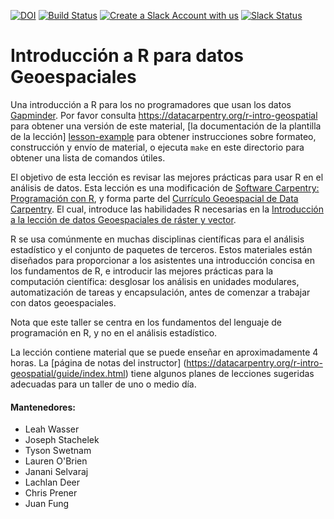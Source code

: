 [![DOI](https://zenodo.org/badge/128225991.svg)](https://zenodo.org/badge/latestdoi/128225991)
[![Build Status](https://travis-ci.org/datacarpentry/r-intro-geospatial.svg?branch=gh-pages)](https://travis-ci.org/datacarpentry/r-intro-geospatial)
[![Create a Slack Account with us](https://img.shields.io/badge/Create_Slack_Account-The_Carpentries-071159.svg)](https://swc-slack-invite.herokuapp.com/)
 [![Slack Status](https://img.shields.io/badge/Slack_Channel-dc--geospatial-E01563.svg)](https://swcarpentry.slack.com/messages/C9ME7G5RD)

# Introducción a R para datos Geoespaciales

<!-- TODO: Actualiza el primer párrafo de la introducción si cambia los datos -->

Una introducción a R para los no programadores que usan los datos [Gapminder][gapminder].
Por favor consulta <https://datacarpentry.org/r-intro-geospatial> para obtener una versión
 de este material,
[la documentación de la plantilla de la lección] [lesson-example]
para obtener instrucciones sobre formateo, construcción y envío de material,
o ejecuta `make` en este directorio para obtener una lista de comandos útiles.

El objetivo de esta lección es revisar las mejores prácticas para usar R
 en el análisis de datos. Esta lección es una modificación de [Software Carpentry: Programación con R](https://swcarpentry.github.io/r-novice-gapminder), y forma parte del [Currículo Geoespacial de Data Carpentry](https://datacarpentry.org/geospatial-workshop/). El cual,  introduce las habilidades R necesarias en la  [Introducción a la lección de datos Geoespaciales de ráster y vector](https://datacarpentry.org/r-raster-vector-geospatial).

R se usa comúnmente en muchas disciplinas científicas para el análisis estadístico y 
el conjunto de paquetes de terceros. Estos materiales están diseñados para proporcionar
 a los asistentes una introducción concisa en los fundamentos de R, e introducir las mejores prácticas para la computación científica:  desglosar los análisis en unidades modulares,
automatización de tareas y encapsulación, antes de comenzar a trabajar con datos geoespaciales.

Nota que este taller se centra en los fundamentos del lenguaje de
programación en R, y no en el análisis estadístico.

La lección contiene material que se puede enseñar en aproximadamente 4 horas. La
[página de notas del instructor]
(https://datacarpentry.org/r-intro-geospatial/guide/index.html) tiene algunos
planes de lecciones sugeridas adecuadas para un taller de uno o medio día.

#### Mantenedores:

* Leah Wasser
* Joseph Stachelek
* Tyson Swetnam
* Lauren O'Brien
* Janani Selvaraj
* Lachlan Deer
* Chris Prener
* Juan Fung

[gapminder]: http://www.gapminder.org/
[lesson-example]: https://carpentries.github.io/lesson-example

